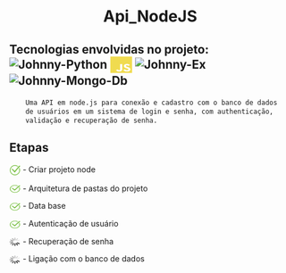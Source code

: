 
<h1 align="center">
    Api_NodeJS
</h1>


<div style="display: inline_block">
    <h2>
    Tecnologias envolvidas no projeto:<br>
    <img align="center" alt="Johnny-Python" height="30" width="40"  src="https://cdn.jsdelivr.net/gh/devicons/devicon/icons/nodejs/nodejs-original.svg" />
    <img align="center" alt="Johnny-Js" height="30" width="40" src="https://raw.githubusercontent.com/devicons/devicon/master/icons/javascript/javascript-plain.svg">
    <img align="center" alt="Johnny-Ex" height="30" width="40" src="https://cdn.jsdelivr.net/gh/devicons/devicon/icons/express/express-original.svg">
    <img align="center" alt="Johnny-Mongo-Db" height="30" width="40" src="https://cdn.jsdelivr.net/gh/devicons/devicon/icons/mongodb/mongodb-original-wordmark.svg">  
    </h2>
</div>


```
    Uma API em node.js para conexão e cadastro com o banco de dados 
    de usuários em um sistema de login e senha, com authenticação, 
    validação e recuperação de senha.
```

<h2>
    Etapas
</h2>

<p>
    <img align="center" height="20" width="20" src="./assets/img/ok.png"> - Criar projeto node
</p>

<p>
    <img align="center" height="15" width="20" src="./assets/img/ok.png"> - Arquitetura de pastas do projeto
</p>

<p>
    <img align="center" height="15" width="20" src="./assets/img/ok.png"> - Data base
</p>

<p>
    <img align="center" height="15" width="20" src="./assets/img/ok.png"> - Autenticação de usuário 
</p>

<p>
    <img align="center" height="15" width="20" src="./assets/img/ZZ5H.gif"> - Recuperação de senha
</p>

<p>
    <img align="center" height="15" width="20" src="./assets/img/ZZ5H.gif"> - Ligação com o banco de dados 
</p>
